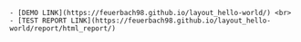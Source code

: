     - [DEMO LINK](https://feuerbach98.github.io/layout_hello-world/) <br>
    - [TEST REPORT LINK](https://feuerbach98.github.io/layout_hello-world/report/html_report/)

